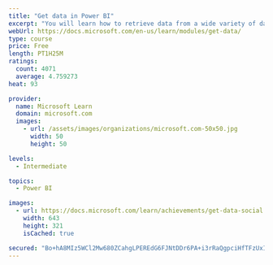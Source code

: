 ```yaml
---
title: "Get data in Power BI"
excerpt: "You will learn how to retrieve data from a wide variety of data sources, including Microsoft Excel, relational databases, and NoSQL data stores. You will also learn how to improve performance while retrieving data."
webUrl: https://docs.microsoft.com/en-us/learn/modules/get-data/
type: course
price: Free
length: PT1H25M
ratings:
  count: 4071
  average: 4.759273
heat: 93

provider:
  name: Microsoft Learn
  domain: microsoft.com
  images:
    - url: /assets/images/organizations/microsoft.com-50x50.jpg
      width: 50
      height: 50

levels:
  - Intermediate

topics:
  - Power BI

images:
  - url: https://docs.microsoft.com/learn/achievements/get-data-social.png
    width: 643
    height: 321
    isCached: true

secured: "Bo+hA8MIz5WCl2Mw680ZCahgLPEREdG6FJNtDDr6PA+i3rRaQgpciHfTFzUxIMYh1FJ3dHsac4hUXox9omgRz2ClCUEwpHGst/MJpbl2VeI46ltwAnygAMUHVPue/y9+V+sSIrh6wbqEnPjD97+hqdLVoWb1EJDeOAX+4qWxkrBQRafnapZNnxnzrp0BytkEM3Zr3/oJ2ap+DyTUt6sJRgTrK7K+cTnVME/iMB8p/VAIhwG990z7Dm9Lwy1C/QLrcWEhHUvWh6FqC2/N1u+50K4nUBEgO14ZA0nzIrWev9oKkCWhavw6LuzgONIt2TTy0+0T29JrArEQNdbvuIGXp8Yopi4wkYugvWg47HQNcLO8kTv7cJhCGQblQhWId2nlTy5dbG7Z+CE9ZQulJN12zHTOBRUSYNoS1ePyKwMlh7M=;eu/+QeNObsJuO88mzje5Sg=="
---
```



